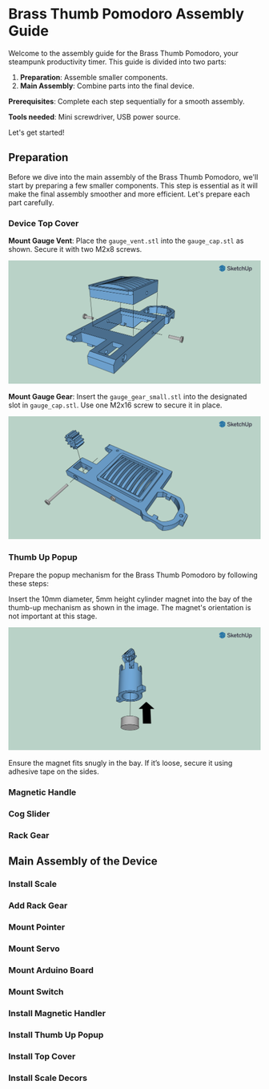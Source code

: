 # Brass Thumb Pomodoro Assembly Guide

Welcome to the assembly guide for the Brass Thumb Pomodoro, your steampunk productivity timer. This guide is divided into two parts: 

1. **Preparation**: Assemble smaller components.
2. **Main Assembly**: Combine parts into the final device.

**Prerequisites**: Complete each step sequentially for a smooth assembly.

**Tools needed**: Mini screwdriver, USB power source.

Let's get started!

## Preparation

Before we dive into the main assembly of the Brass Thumb Pomodoro, we'll start by preparing a few smaller components. This step is essential as it will make the final assembly smoother and more efficient. Let's prepare each part carefully.

### Device Top Cover

**Mount Gauge Vent**: Place the `gauge_vent.stl` into the `gauge_cap.stl` as shown. Secure it with two M2x8 screws. 

![Mount Gauge Vent](img/assembly_001.png)

**Mount Gauge Gear**: Insert the `gauge_gear_small.stl` into the designated slot in `gauge_cap.stl`. Use one M2x16 screw to secure it in place.

![Mount Gauge Gear](img/assembly_002.png)

### Thumb Up Popup

Prepare the popup mechanism for the Brass Thumb Pomodoro by following these steps:

Insert the 10mm diameter, 5mm height cylinder magnet into the bay of the thumb-up mechanism as shown in the image. The magnet's orientation is not important at this stage.

![Insert Magnet](img/assembly_003.png)

Ensure the magnet fits snugly in the bay. If it’s loose, secure it using adhesive tape on the sides.

### Magnetic Handle

### Cog Slider

### Rack Gear

## Main Assembly of the Device

### Install Scale

### Add Rack Gear

### Mount Pointer

### Mount Servo

### Mount Arduino Board

### Mount Switch

### Install Magnetic Handler

### Install Thumb Up Popup

### Install Top Cover


### Install Scale Decors
